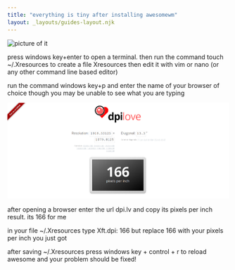```yaml
---
title: "everything is tiny after installing awesomewm"
layout: _layouts/guides-layout.njk
---
```


![picture of it](https://i.redd.it/p8k2wq7ntxv91.png)

press windows key+enter to open a terminal. then run the command touch ~/.Xresources to create a file Xresources then edit it with vim or nano (or any other command line based editor)

run the command windows key+p and enter the name of your browser of choice though you may be unable to see what you are typing

![dpi.lv screenshot](/public/assets/dpi.lv.png)

after opening a browser enter the url dpi.lv and copy its pixels per inch result. its 166 for me

in your file ~/.Xresources type Xft.dpi: 166 but replace 166 with your pixels per inch you just got

after saving ~/.Xresources press windows key + control + r to reload awesome and your problem should be fixed!